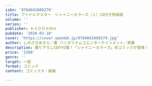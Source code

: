 ```yaml
---
isbn: '9784041089279'
title: アイドルマスター　シャイニーカラーズ（１）CD付き特装版
volume: ''
series: ''
publisher: ＫＡＤＯＡＷＡ
pubdate: '2020-03-10'
cover: 'https://cover.openbd.jp/9784041089279.jpg'
author: しのざきあきら／著 バンダイナムコエンターテインメント／原著
description: 撮り下ろしCDが付属！「シャイニーカラーズ」初コミックが登場！
price: '2200'
genre: ''
target: 一般
format: コミック
content: コミックス・劇画

---
```

